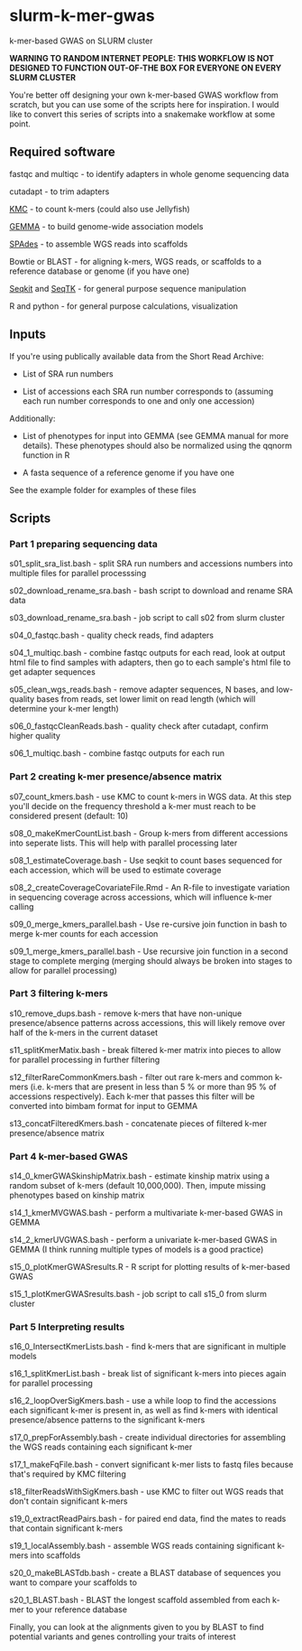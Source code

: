 # slurm-k-mer-gwas
k-mer-based GWAS on SLURM cluster

**WARNING TO RANDOM INTERNET PEOPLE: THIS WORKFLOW IS NOT DESIGNED TO FUNCTION OUT-OF-THE BOX FOR EVERYONE ON EVERY SLURM CLUSTER** 

You're better off designing your own k-mer-based GWAS workflow from scratch, but you can use some of the scripts here for inspiration. I would like to convert this series of scripts into a snakemake workflow at some point.

## Required software
fastqc and multiqc - to identify adapters in whole genome sequencing data

cutadapt - to trim adapters

[KMC](https://github.com/refresh-bio/KMC) - to count k-mers (could also use Jellyfish)

[GEMMA](https://github.com/genetics-statistics/GEMMA) - to build genome-wide association models 

[SPAdes](https://github.com/ablab/spades) - to assemble WGS reads into scaffolds

Bowtie or BLAST - for aligning k-mers, WGS reads, or scaffolds to a reference database or genome (if you have one)

[Seqkit](https://bioinf.shenwei.me/seqkit/) and [SeqTK](https://github.com/lh3/seqtk) - for general purpose sequence manipulation

R and python - for general purpose calculations, visualization

## Inputs
If you're using publically available data from the Short Read Archive:

* List of SRA run numbers

* List of accessions each SRA run number corresponds to (assuming each run number corresponds to one and only one accession)

Additionally:

* List of phenotypes for input into GEMMA (see GEMMA manual for more details). These phenotypes should also be normalized using the qqnorm function in R

* A fasta sequence of a reference genome if you have one

See the example folder for examples of these files

## Scripts

### Part 1 preparing sequencing data
s01_split_sra_list.bash - split SRA run numbers and accessions numbers into multiple files for parallel processsing

s02_download_rename_sra.bash - bash script to download and rename SRA data

s03_download_rename_sra.bash - job script to call s02 from slurm cluster

s04_0_fastqc.bash - quality check reads, find adapters

s04_1_multiqc.bash - combine fastqc outputs for each read, look at output html file to find samples with adapters, then go to each sample's html file to get adapter sequences

s05_clean_wgs_reads.bash - remove adapter sequences, N bases, and low-quality bases from reads, set lower limit on read length (which will determine your k-mer length)

s06_0_fastqcCleanReads.bash - quality check after cutadapt, confirm higher quality

s06_1_multiqc.bash - combine fastqc outputs for each run

### Part 2 creating k-mer presence/absence matrix
s07_count_kmers.bash - use KMC to count k-mers in WGS data. At this step you'll decide on the frequency threshold a k-mer must reach to be considered present (default: 10)

s08_0_makeKmerCountList.bash - Group k-mers from different accessions into seperate lists. This will help with parallel processing later

s08_1_estimateCoverage.bash - Use seqkit to count bases sequenced for each accession, which will be used to estimate coverage

s08_2_createCoverageCovariateFile.Rmd - An R-file to investigate variation in sequencing coverage across accessions, which will influence k-mer calling

s09_0_merge_kmers_parallel.bash - Use re-cursive join function in bash to merge k-mer counts for each accession

s09_1_merge_kmers_parallel.bash - Use recursive join function in a second stage to complete merging (merging should always be broken into stages to allow for parallel processing)

### Part 3 filtering k-mers
s10_remove_dups.bash - remove k-mers that have non-unique presence/absence patterns across accessions, this will likely remove over half of the k-mers in the current dataset

s11_splitKmerMatix.bash - break filtered k-mer matrix into pieces to allow for parallel processing in further filtering

s12_filterRareCommonKmers.bash - filter out rare k-mers and common k-mers (i.e. k-mers that are present in less than 5 % or more than 95 % of accessions respectively). Each k-mer that passes this filter will be converted into bimbam format for input to GEMMA

s13_concatFilteredKmers.bash - concatenate pieces of filtered k-mer presence/absence matrix

### Part 4 k-mer-based GWAS
s14_0_kmerGWASkinshipMatrix.bash - estimate kinship matrix using a random subset of k-mers (default 10,000,000). Then, impute missing phenotypes based on kinship matrix

s14_1_kmerMVGWAS.bash - perform a multivariate k-mer-based GWAS in GEMMA 

s14_2_kmerUVGWAS.bash - perform a univariate k-mer-based GWAS in GEMMA (I think running multiple types of models is a good practice)

s15_0_plotKmerGWASresults.R - R script for plotting results of k-mer-based GWAS

s15_1_plotKmerGWASresults.bash - job script to call s15_0 from slurm cluster

### Part 5 Interpreting results
s16_0_IntersectKmerLists.bash - find k-mers that are significant in multiple models

s16_1_splitKmerList.bash - break list of significant k-mers into pieces again for parallel processing

s16_2_loopOverSigKmers.bash - use a while loop to find the accessions each significant k-mer is present in, as well as find k-mers with identical presence/absence patterns to the significant k-mers

s17_0_prepForAssembly.bash - create individual directories for assembling the WGS reads containing each significant k-mer

s17_1_makeFqFile.bash - convert significant k-mer lists to fastq files because that's required by KMC filtering

s18_filterReadsWithSigKmers.bash - use KMC to filter out WGS reads that don't contain significant k-mers

s19_0_extractReadPairs.bash - for paired end data, find the mates to reads that contain significant k-mers

s19_1_localAssembly.bash - assemble WGS reads containing significant k-mers into scaffolds

s20_0_makeBLASTdb.bash - create a BLAST database of sequences you want to compare your scaffolds to

s20_1_BLAST.bash - BLAST the longest scaffold assembled from each k-mer to your reference database

Finally, you can look at the alignments given to you by BLAST to find potential variants and genes controlling your traits of interest
